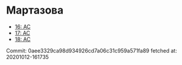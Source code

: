 # Мартазова
- [16: AC](16.md)
- [17: AC](17.md)
- [18: AC](18.md)

Commit: 0aee3329ca98d934926cd7a06c31c959a571fa89
 fetched at: 20201012-161735
